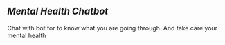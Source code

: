 ## *Mental Health Chatbot*

Chat with bot for to know what you are going through. And take care your mental health

